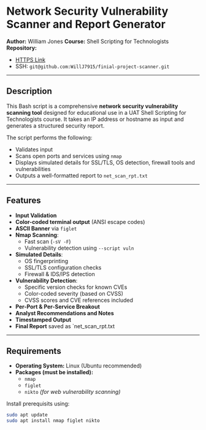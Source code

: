 # Network Security Vulnerability Scanner and Report Generator
**Author:** William Jones
**Course:** Shell Scripting for Technologists
**Repository:**
- [HTTPS Link](https://github.com/WillJ7915/finial-project-scanner.git)
- SSH: `git@github.com:WillJ7915/finial-project-scanner.git`

---

## Description

This Bash script is a comprehensive **network security vulnerability scanning tool** designed for educational use in a UAT Shell Scripting for Technologists course. It takes an IP address or hostname as input and generates a structured security report.

The script performs the following: 
- Validates input
- Scans open ports and services using `nmap`
- Displays simulated details for SSL/TLS, OS detection, firewall tools and vulnerabilities
- Outputs a well-formatted report to `net_scan_rpt.txt`

---

## Features

- **Input Validation**
- **Color-coded terminal output** (ANSI escape codes)
- **ASCII Banner** via `figlet`
- **Nmap Scanning**: 
  - Fast scan (`-sV -F`)
  - Vulnerability detection using `--script vuln`
- **Simulated Details**:
  - OS fingerprinting
  - SSL/TLS configuration checks
  - Firewall & IDS/IPS detection
- **Vulnerability Detection**:
  - Specific version checks for known CVEs
  - Color-coded severity (based on CVSS)
  - CVSS scores and CVE references included
- **Per-Port & Per-Service Breakout**
- **Analyst Recommendations and Notes**
- **Timestamped Output**
- **Final Report** saved as `net_scan_rpt.txt

 ---

 ## Requirements

 - **Operating System:** Linux (Ubuntu recommended)
 - **Packages (must be installed):**
   - `nmap`
   - `figlet`
   - `nikto` *(for web vulnerability scanning)*
  
Install prerequisits using:

```bash
sudo apt update
sudo apt install nmap figlet nikto
